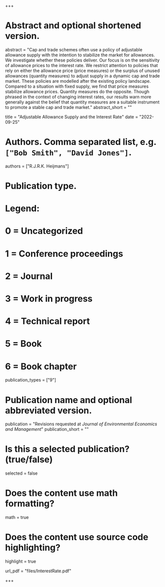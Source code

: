 +++
# Abstract and optional shortened version.
abstract = "Cap and trade schemes often use a policy of adjustable allowance supply with the intention to stabilize the market for allowances. We investigate whether these policies deliver. Our focus is on the sensitivity of allowance prices to the interest rate. We restrict attention to policies that rely on either the allowance price (price measures) or the surplus of unused allowances (quantity measures) to adjust supply in a dynamic cap and trade market. These policies are modelled after the existing policy landscape. Compared to a situation with fixed supply, we find that price measures stabilize allowance prices. Quantity measures do the opposite. Though phrased in the context of changing interest rates, our results warn more generally against the belief that quantity measures are a suitable instrument to promote a stable cap and trade market."
abstract_short = ""

title = "Adjustable Allowance Supply and the Interest Rate"
date = "2022-09-25"

# Authors. Comma separated list, e.g. `["Bob Smith", "David Jones"]`.
authors = ["R.J.R.K. Heijmans"]

# Publication type.
# Legend:
# 0 = Uncategorized
# 1 = Conference proceedings
# 2 = Journal
# 3 = Work in progress
# 4 = Technical report
# 5 = Book
# 6 = Book chapter
publication_types = ["9"]

# Publication name and optional abbreviated version.
publication = "Revisions requested at _Journal of Environmental Economics and Management_"
publication_short = ""

# Is this a selected publication? (true/false)
selected = false


# Does the content use math formatting?
math = true

# Does the content use source code highlighting?
highlight = true

url_pdf = "files/InterestRate.pdf"




+++
